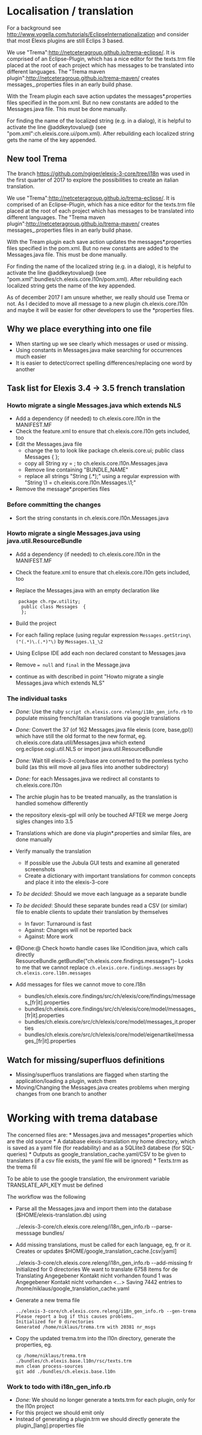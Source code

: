 # Localisation / translation

For a background see http://www.vogella.com/tutorials/EclipseInternationalization and consider that most Elexis plugins are still Eclips 3 based.

We use "Trema":http://netceteragroup.github.io/trema-eclipse/. It is comprised of an Eclipse-Plugin, which has a nice editor for the texts.trm file placed at the root of
each project which has messages to be translated into different languages. The "Trema maven plugin":http://netceteragroup.github.io/trema-maven/ creates messages_<lang>.properties
files in an early build phase.

With the Tream plugin each save action updates the messages*.properties files specified in the pom.xml. But no new constants are added to the Messages.java file. This must be done manually.

For finding the name of the localized string (e.g. in a dialog), it is helpful to activate the line @<filter>addkeytovalue</filter>@ (see "pom.xml":ch.elexis.core.ui/pom.xml).
After rebuilding each localized string gets the name of the key appended.

## New tool Trema

The branch https://github.com/ngiger/elexis-3-core/tree/i18n was used in the first quarter of 2017 to explore the possibilities to create an italian translation.

We use "Trema":http://netceteragroup.github.io/trema-eclipse/. It is comprised of an Eclipse-Plugin, which has a nice editor for the texts.trm file placed at the root of each project which has messages to be translated into different languages. The "Trema maven plugin":http://netceteragroup.github.io/trema-maven/ creates messages_<lang>.properties files in an early build phase.

With the Tream plugin each save action updates the messages*.properties files specified in the pom.xml. But no new constants are added to the Messages.java file. This must be done manually.

For finding the name of the localized string (e.g. in a dialog), it is helpful to activate the line @<filter>addkeytovalue</filter>@ (see "pom.xml":bundles/ch.elexis.core.l10n/pom.xml).
After rebuilding each localized string gets the name of the key appended.

As of december 2017 I am unsure whether, we really should use Trema or not. As I decided to move all message to a new plugin ch.elexis.core.l10n and  maybe it will be easier for other developers to use the *properties files.

## Why we place everything into one file

* When starting up we see clearly which messages or used or missing.
* Using constants in Messages.java make searching for occurrences much easier
* It is easier to detect/correct spelling differences/replacing one word by another

## Task list for Elexis 3.4 -> 3.5 french translation

### Howto migrate a single Messages.java which extends NLS

* Add a dependency (if needed) to ch.elexis.core.l10n in the MANIFEST.MF
* Check the feature.xml to ensure that ch.elexis.core.l10n gets included, too
* Edit the Messages.java file
	* change the to to look like
	   package ch.elexis.core.ui;
	    public class Messages  {
	    };	
	* copy all String xy = ; to ch.elexis.core.l10n.Messages.java
	* Remove line containing "BUNDLE_NAME"
	* replace all strings "String (.*);" using a regular expression with "String \1 = ch.elexis.core.l10n.Messages.\1;"
* Remove the message*.properties files

### Before committing the changes

* Sort the string constants in ch.elexis.core.l10n.Messages.java

### Howto migrate a single Messages.java using  java.util.ResourceBundle

* Add a dependency (if needed) to ch.elexis.core.l10n in the MANIFEST.MF
* Check the feature.xml to ensure that ch.elexis.core.l10n gets included, too
* Replace the Messages.java with an empty declaration like

	   package ch.rgw.utility;
	    public class Messages  {
	    };	
 
* Build the project 
* For each failing replace (using regular expression `Messages.getString\("(.*)\.(.*)"\)`  by `Messages.\1_\2`
* Using Eclipse IDE add  each non declared constant to Messages.java
* Remove `= null` and `final` in the Message.java
* continue as with described in point "Howto migrate a single Messages.java which extends NLS"

### The individual tasks

* *Done:* Use the ruby `script ch.elexis.core.releng/i18n_gen_info.rb` to populate missing french/italian translations via google translations
* *Done:* Convert the 37 (of 162 Messages.java file elexis (core, base,gpl)) which have still the old format to the new format, eg.
  ch.elexis.core.data.util/Messages.java which extend org.eclipse.osgi.util.NLS or import java.util.ResourceBundle
* *Done:* Wait till elexis-3-core/base are converted to the pomless tycho build (as this will move all java files into another subdirectory)
* *Done:* for each Messages.java we redirect all constants to ch.elexis.core.l10n
* The archie plugin has to be treated manually, as the translation is handled somehow differently
* the repository elexis-gpl will only be touched AFTER we merge Joerg sigles changes into 3.5
* Translations which are done via plugin*.properties and similar files, are done manually
* Verify manually the translation
	* If possible use the Jubula GUI tests and examine all generated screenshots
	* Create a dictionary with important translations for common concepts and place it into the elexis-3-core
* *To be decided*: Should we move each language as a separate bundle
* *To be decided*: Should these separate bundes read a CSV (or similar) file to enable clients to update their translation by themselves
	* In favor: Turnaround is fast
	* Against: Changes will not be reported back
	* Against: More work
	
* @Done:@ Check howto handle cases like ICondition.java, which calls directly ResourceBundle.getBundle("ch.elexis.core.findings.messages")- Looks to me
that we cannot replace `ch.elexis.core.findings.messages` by `ch.elexis.core.l10n.messages`
* Add messages for files we cannot move to core.l18n
	* bundles/ch.elexis.core.findings/src/ch/elexis/core/findings/messages_[fr|it].properties
	* bundles/ch.elexis.core.findings/src/ch/elexis/core/model/messages_[fr|it].properties
	* bundles/ch.elexis.core/src/ch/elexis/core/model/messages_it.properties
	* bundles/ch.elexis.core/src/ch/elexis/core/model/eigenartikel/messages_[fr|it].properties

## Watch for missing/superfluos definitions

* Missing/superfluos translations are flagged when starting the application/loading a plugin, watch them
* Moving/Changing the Messages.java creates problems when merging changes from one branch to another

# Working with trema database

The concerned files are:
    * Messages.java and messages*.properties which are the old source
    * A database elexis-translation my home directory, which is saved as a yaml file (for readability) and as a SQLlite3 databese (for SQL-queries)
    * Outputs as google_translation_cache.yaml/CSV  to be given to translaters (if a csv file exists, the yaml file will be ignored)
    * Texts.trm as the trema fil

To be able to use the google translation, the environment variable TRANSLATE_API_KEY must be defined

The workflow was the following

* Parse all the Messages.java and import them into the database ($HOME/elexis-translation.db) using

    ../elexis-3-core/ch.elexis.core.releng/i18n_gen_info.rb --parse-messsage bundles/

* Add missing translations, must be called for each language, eg, fr or it. Creates or updates $HOME/google_translation_cache.[csv|yaml]

    ../elexis-3-core/ch.elexis.core.releng/i18n_gen_info.rb --add-missing fr
      Initialized for 0 directories
      We want to translate 6758 items for de
      Translating Angegebener Kontakt nicht vorhanden found 1 was Angegebener Kontakt nicht vorhanden
      <...>
      Saving 7442 entries to /home/niklaus/google_translation_cache.yaml

* Generate a new trema file

      ../elexis-3-core/ch.elexis.core.releng/i18n_gen_info.rb --gen-trema
      Please report a bug if this causes problems.
      Initialized for 0 directories
      Generated /home/niklaus/trema.trm with 20381 nr_msgs

* Copy the updated trema.trm into the l10n directory, generate the properties, eg.

      cp /home/niklaus/trema.trm ./bundles/ch.elexis.base.l10n/rsc/texts.trm
      mvn clean process-sources
      git add ./bundles/ch.elexis.base.l10n

### Work to todo with i18n_gen_info.rb

* *Done:* We should no longer generate a texts.trm for each plugin, only for the l10n project
* For this project we should emit only
* Instead of generating a plugin.trm we should directly generate the plugin_[lang].properties file
